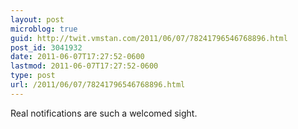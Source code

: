 ```yaml
---
layout: post
microblog: true
guid: http://twit.vmstan.com/2011/06/07/78241796546768896.html
post_id: 3041932
date: 2011-06-07T17:27:52-0600
lastmod: 2011-06-07T17:27:52-0600
type: post
url: /2011/06/07/78241796546768896.html
---
```

Real notifications are such a welcomed sight.
